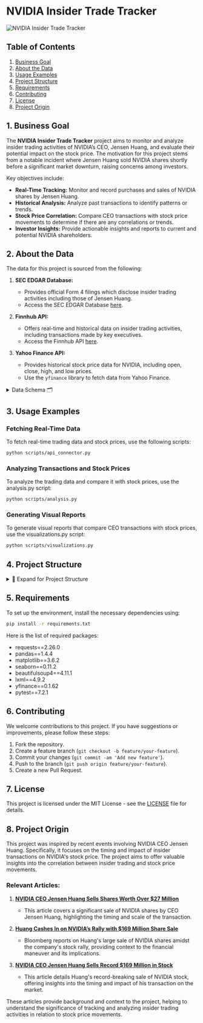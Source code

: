 # NVIDIA Insider Trade Tracker

![NVIDIA Insider Trade Tracker](https://example.com/image.png) <!-- Reemplaza con una imagen relevante -->

## Table of Contents

1. [Business Goal](#business-goal)
2. [About the Data](#about-the-data)
3. [Usage Examples](#usage-examples)
4. [Project Structure](#project-structure)
5. [Requirements](#requirements)
6. [Contributing](#contributing)
7. [License](#license)
8. [Project Origin](#project-origin)

## 1. Business Goal

The **NVIDIA Insider Trade Tracker** project aims to monitor and analyze insider trading activities of NVIDIA’s CEO, Jensen Huang, and evaluate their potential impact on the stock price. The motivation for this project stems from a notable incident where Jensen Huang sold NVIDIA shares shortly before a significant market downturn, raising concerns among investors.

Key objectives include:
- **Real-Time Tracking:** Monitor and record purchases and sales of NVIDIA shares by Jensen Huang.
- **Historical Analysis:** Analyze past transactions to identify patterns or trends.
- **Stock Price Correlation:** Compare CEO transactions with stock price movements to determine if there are any correlations or trends.
- **Investor Insights:** Provide actionable insights and reports to current and potential NVIDIA shareholders.

## 2. About the Data

The data for this project is sourced from the following:

1. **SEC EDGAR Database:**
   - Provides official Form 4 filings which disclose insider trading activities including those of Jensen Huang.
   - Access the SEC EDGAR Database [here](https://www.sec.gov/edgar/searchedgar/companysearch.html).

2. **Finnhub API:**
   - Offers real-time and historical data on insider trading activities, including transactions made by key executives.
   - Access the Finnhub API [here](https://finnhub.io/docs/api).

3. **Yahoo Finance API:**
   - Provides historical stock price data for NVIDIA, including open, close, high, and low prices.
   - Use the `yfinance` library to fetch data from Yahoo Finance.

<details>
  <summary>Data Schema 🗂️</summary>

  ![Image Description](https://example.com/data_schema.png) <!-- Reemplaza con una imagen relevante del esquema de datos -->

</details>

## 3. Usage Examples

### Fetching Real-Time Data

To fetch real-time trading data and stock prices, use the following scripts:

```bash
python scripts/api_connector.py
```

### Analyzing Transactions and Stock Prices

To analyze the trading data and compare it with stock prices, use the analysis.py script:
```bash
python scripts/analysis.py
```

### Generating Visual Reports

To generate visual reports that compare CEO transactions with stock prices, use the visualizations.py script:

```bash
python scripts/visualizations.py
```

## 4. Project Structure

<details>
  <summary>📂 Expand for Project Structure</summary>
Here's a detailed overview of the project structure and each module inside:

```console
├── data
│   ├── raw
│   └── processed
├── notebooks
│   └── exploratory_analysis.ipynb
├── scripts
│   ├── __init__.py
│   ├── api_connector.py
│   ├── data_processor.py
│   ├── analysis.py
│   └── visualizations.py
├── tests
│   ├── __init__.py
│   ├── test_api_connector.py
│   ├── test_data_processor.py
│   ├── test_analysis.py
│   └── test_visualizations.py
├── config
│   └── config.yaml
├── docs
│   └── README.md
│   └── API_Documentation.md
│   └── Setup_Guide.md
├── .gitignore
├── requirements.txt
├── setup.py
└── main.py
```
</details>

## 5. Requirements

To set up the environment, install the necessary dependencies using:

```bash
pip install -r requirements.txt
```

Here is the list of required packages:

- requests==2.26.0
- pandas==1.4.4
- matplotlib==3.6.2
- seaborn==0.11.2
- beautifulsoup4==4.11.1
- lxml==4.9.2
- yfinance==0.1.62
- pytest==7.2.1

## 6. Contributing

We welcome contributions to this project. If you have suggestions or improvements, please follow these steps:

1. Fork the repository.
2. Create a feature branch (`git checkout -b feature/your-feature`).
3. Commit your changes (`git commit -am 'Add new feature'`).
4. Push to the branch (`git push origin feature/your-feature`).
5. Create a new Pull Request.


## 7. License

This project is licensed under the MIT License - see the [LICENSE](LICENSE) file for details.

## 8. Project Origin

This project was inspired by recent events involving NVIDIA CEO Jensen Huang. Specifically, it focuses on the timing and impact of insider transactions on NVIDIA's stock price. The project aims to offer valuable insights into the correlation between insider trading and stock price movements.

### Relevant Articles:
1. **[NVIDIA CEO Jensen Huang Sells Shares Worth Over $27 Million](https://au.investing.com/news/company-news/nvidia-ceo-jenhsun-huang-sells-shares-worth-over-27-million-93CH-3365898)**
   - This article covers a significant sale of NVIDIA shares by CEO Jensen Huang, highlighting the timing and scale of the transaction.

2. **[Huang Cashes In on NVIDIA’s Rally with $169 Million Share Sale](https://www.bloomberg.com/news/articles/2024-07-03/huang-cashes-in-on-nvidia-s-rally-with-169-million-share-sale)**
   - Bloomberg reports on Huang's large sale of NVIDIA shares amidst the company's stock rally, providing context to the financial maneuver and its implications.

3. **[NVIDIA CEO Jensen Huang Sells Record $169 Million in Stock](https://www.entrepreneur.com/business-news/nvidia-ceo-jensen-huang-sells-record-169-million-in-stock/476701)**
   - This article details Huang's record-breaking sale of NVIDIA stock, offering insights into the timing and impact of his transaction on the market.

These articles provide background and context to the project, helping to understand the significance of tracking and analyzing insider trading activities in relation to stock price movements.
